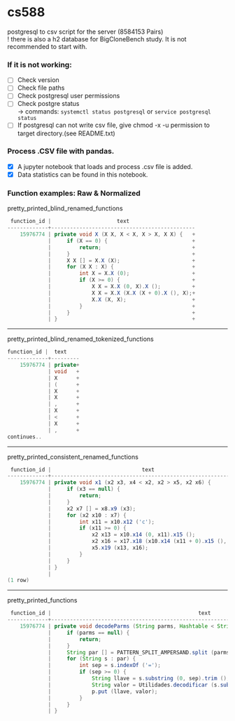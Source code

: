 # cs588
postgresql to csv script for the server (8584153 Pairs)  
! there is also a h2 database for BigCloneBench study. It is not recommended to start with.

### If it is not working:
- [ ] Check version  
- [ ] Check file paths  
- [ ] Check postgresql user permissions  
- [ ] Check postgre status  
      -> commands: `systemctl status postgresql` or `service postgresql status`  
- [ ] If postgresql can not write csv file, give chmod -x -u permission to target directory.(see README.txt)

### Process .CSV file with pandas.
- [x] A jupyter notebook that loads and process .csv file is added.
- [x] Data statistics can be found in this notebook.

### Function examples: Raw & Normalized
pretty_printed_blind_renamed_functions
```java
 function_id |                     text                     
-------------+----------------------------------------------
    15976774 | private void X (X X, X < X, X > X, X X) {   +
             |     if (X == 0) {                           +
             |         return;                             +
             |     }                                       +
             |     X X [] = X.X (X);                       +
             |     for (X X : X) {                         +
             |         int X = X.X (0);                    +
             |         if (X >= 0) {                       +
             |             X X = X.X (0, X).X ();          +
             |             X X = X.X (X.X (X + 0).X (), X);+
             |             X.X (X, X);                     +
             |         }                                   +
             |     }                                       +
             | }                                           +

```
---

pretty_printed_blind_renamed_tokenized_functions
```java
function_id |  text   
-------------+---------
    15976774 | private+
             | void   +
             | X      +
             | (      +
             | X      +
             | X      +
             | ,      +
             | X      +
             | <      +
             | X      +
             | ,      +
continues..
```
---

pretty_printed_consistent_renamed_functions
```java
 function_id |                             text                             
-------------+--------------------------------------------------------------
    15976774 | private void x1 (x2 x3, x4 < x2, x2 > x5, x2 x6) {          +
             |     if (x3 == null) {                                       +
             |         return;                                             +
             |     }                                                       +
             |     x2 x7 [] = x8.x9 (x3);                                  +
             |     for (x2 x10 : x7) {                                     +
             |         int x11 = x10.x12 ('c');                            +
             |         if (x11 >= 0) {                                     +
             |             x2 x13 = x10.x14 (0, x11).x15 ();               +
             |             x2 x16 = x17.x18 (x10.x14 (x11 + 0).x15 (), x6);+
             |             x5.x19 (x13, x16);                              +
             |         }                                                   +
             |     }                                                       +
             | }                                                           +
             | 
(1 row)

```
---

pretty_printed_functions
```java
 function_id |                                               text                                               
-------------+--------------------------------------------------------------------------------------------------
    15976774 | private void decodeParms (String parms, Hashtable < String, String > p, String codificacion) {  +
             |     if (parms == null) {                                                                        +
             |         return;                                                                                 +
             |     }                                                                                           +
             |     String par [] = PATTERN_SPLIT_AMPERSAND.split (parms);                                      +
             |     for (String s : par) {                                                                      +
             |         int sep = s.indexOf ('=');                                                              +
             |         if (sep >= 0) {                                                                         +
             |             String llave = s.substring (0, sep).trim ();                                        +
             |             String valor = Utilidades.decodificar (s.substring (sep + 1).trim (), codificacion);+
             |             p.put (llave, valor);                                                               +
             |         }                                                                                       +
             |     }                                                                                           +
             | }                                                                                               +
```
